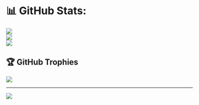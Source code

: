 # 📊 GitHub Stats:
![](https://github-readme-stats.vercel.app/api?username=Bubbycolditz&theme=dark&hide_border=false&include_all_commits=true&count_private=true)<br/>
![](https://github-readme-streak-stats.herokuapp.com/?user=Bubbycolditz&theme=dark&hide_border=false)<br/>
![](https://github-readme-stats.vercel.app/api/top-langs/?username=Bubbycolditz&theme=dark&hide_border=false&include_all_commits=true&count_private=true&layout=compact)

## 🏆 GitHub Trophies
![](https://github-profile-trophy.vercel.app/?username=Bubbycolditz&theme=radical&no-frame=false&no-bg=true&margin-w=4)

---
[![](https://visitcount.itsvg.in/api?id=Bubbycolditz&icon=0&color=0)](https://visitcount.itsvg.in)
